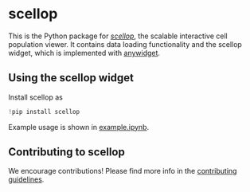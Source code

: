 # scellop
This is the Python package for _[scellop](https://github.com/hms-dbmi/scellop/)_, the scalable interactive cell population viewer. It contains data loading functionality and the scellop widget, which is implemented with [anywidget](https://github.com/manzt/anywidget/). 

## Using the scellop widget
Install scellop as 
```python
!pip install scellop
```

Example usage is shown in [example.ipynb](https://github.com/hms-dbmi/scellop/blob/main/python/example.ipynb).

## Contributing to scellop
We encourage contributions! Please find more info in the [contributing guidelines](https://github.com/hms-dbmi/scellop/blob/main/python/CONTRIBUTING.md).